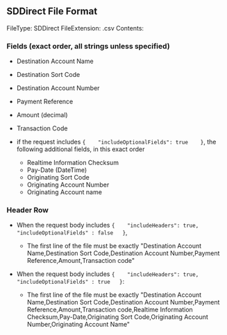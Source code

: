## SDDirect File Format

FileType: SDDirect
FileExtension: .csv
Contents:

### Fields (exact order, all strings unless specified)
  - Destination Account Name
  - Destination Sort Code
  - Destination Account Number
  - Payment Reference
  - Amount (decimal)
  - Transaction Code

  - if the request includes `{    "includeOptionalFields": true    }`, the following additional fields, in this exact order
    - ​Realtime Information Checksum 
    - Pay-Date  (DateTime)
    - Originating Sort Code 
    - Originating Account Number 
    - Originating Account name      
    
### Header Row
- When the request body includes `{    "includeHeaders": true, "includeOptionalFields" : false   }`,
   - The first line of the file must be exactly "Destination Account Name,Destination Sort Code,Destination Account Number,Payment Reference,Amount,Transaction code"

- When the request body includes `{    "includeHeaders": true, "includeOptionalFields" : true   }`:

   - The first line of the file must be exactly "Destination Account Name,Destination Sort Code,Destination Account Number,Payment Reference,Amount,Transaction code,Realtime Information Checksum,Pay-Date,Originating Sort Code,Originating Account Number,Originating Account Name"



